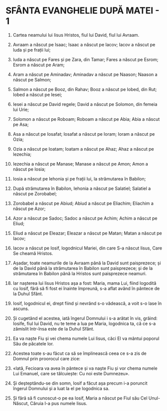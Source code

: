 # SFÂNTA EVANGHELIE DUPĂ MATEI - 1

<!-- CAP. 1 Cartea neamului lui Iisus Hristos, zămislirea, numele și nașterea. -->

1. Cartea neamului lui Iisus Hristos, fiul lui David, fiul lui Avraam.

2. Avraam a născut pe Isaac; Isaac a născut pe Iacov; Iacov a născut pe luda și pe frații lui;

3. Iuda a născut pe Fares și pe Zara, din Tamar; Fares a născut pe Esrom; Esrom a născut pe Aram;

4. Aram a născut pe Aminadav; Aminadav a născut pe Naason; Naason a născut pe Salmon;

5. Salmon a născut pe Booz, din Rahav; Booz a născut pe Iobed, din Rut; Iobed a născut pe Iesei;

6. Iesei a născut pe David regele; David a născut pe Solomon, din femeia lui Urie;

7. Solomon a născut pe Roboam; Roboam a născut pe Abia; Abia a născut pe Asa;

8. Asa a născut pe Iosafat; losafat a născut pe Ioram; Ioram a născut pe Ozia;

9. Ozia a născut pe Ioatam; Ioatam a născut pe Ahaz; Ahaz a născut pe lezechia;

10. Iezechia a născut pe Manase; Manase a născut pe Amon; Amon a născut pe Iosia;

11. Iosia a născut pe Iehonia și pe frații lui, la strămutarea în Babilon;

12. După strămutarea în Babilon, Iehonia a născut pe Salatiel; Salatiel a născut pe Zorobabel;

13. Zorobabel a născut pe Abiud; Abiud a născut pe Eliachim; Eliachim a născut pe Azor;

14. Azor a născut pe Sadoc; Sadoc a născut pe Achim; Achim a născut pe Eliud;

15. Eliud a născut pe Eleazar; Eleazar a născut pe Matan; Matan a născut pe Iacov;

16. Iacov a născut pe Iosif, logodnicul Mariei, din care S-a născut Iisus, Care Se cheamă Hristos.

17. Așadar, toate neamurile de la Avraam până la David sunt paisprezece; și de la David până la strămutarea în Babilon sunt paisprezece; și de la strămutarea în Babilon până la Hristos sunt paisprezece neamuri.

18. Iar nașterea lui Iisus Hristos așa a fost: Maria, mama Lui, fiind logodită cu Iosif, fără să fi fost ei înainte împreună, s-a aflat având în pântece de la Duhul Sfânt.

19. Iosif, logodnicul ei, drept fiind și nevrând s-o vădească, a voit s-o lase în ascuns.

20. Și cugetând el acestea, iată îngerul Domnului i s-a arătat în vis, grăind: Iosife, fiul lui David, nu te teme a lua pe Maria, logodnica ta, că ce s-a zămislit într-însa este de la Duhul Sfânt.

21. Ea va naște Fiu și vei chema numele Lui Iisus, căci El va mântui poporul Său de păcatele lor.

22. Acestea toate s-au făcut ca să se împlinească ceea ce s-a zis de Domnul prin proorocul care zice:

23. «Iată, Fecioara va avea în pântece și va naște Fiu și vor chema numele Lui Emanuel, care se tâlcuiește: Cu noi este Dumnezeu».

24. Şi deşteptându-se din somn, Iosif a făcut așa precum i-a poruncit îngerul Domnului și a luat la el pe logodnica sa.

25. Și fără să fi cunoscut-o pe ea Iosif, Maria a născut pe Fiul său Cel Unul-Născut, Căruia I-a pus numele Iisus.
